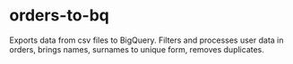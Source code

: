 # orders-to-bq

Exports data from csv files to BigQuery. Filters and processes user data in orders, brings names, surnames to unique form, removes duplicates. 
